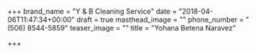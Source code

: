 +++
brand_name = "Y & B Cleaning Service"
date = "2018-04-06T11:47:34+00:00"
draft = true
masthead_image = ""
phone_number = "(506) 8544-5859"
teaser_image = ""
title = "Yohana Betena Naravez"

+++
